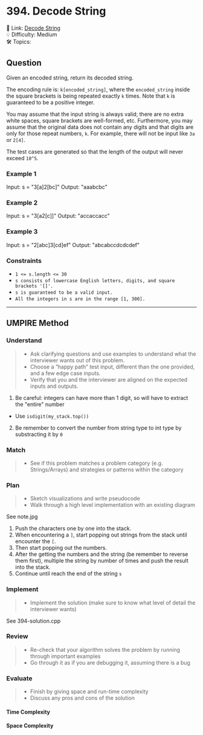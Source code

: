 # 394. Decode String

🔗 Link: [Decode String](https://leetcode.com/problems/decode-string/description/)<br>
💡 Difficulty: Medium<br>
🛠️ Topics: <br>

## Question

Given an encoded string, return its decoded string.

The encoding rule is: `k[encoded_string]`, where the `encoded_string` inside the square brackets is being repeated exactly `k` times. Note that `k` is guaranteed to be a positive integer.

You may assume that the input string is always valid; there are no extra white spaces, square brackets are well-formed, etc. Furthermore, you may assume that the original data does not contain any digits and that digits are only for those repeat numbers, `k`. For example, there will not be input like `3a` or `2[4]`.

The test cases are generated so that the length of the output will never exceed `10^5`.

### Example 1

Input: s = "3[a]2[bc]"
Output: "aaabcbc"

### Example 2

Input: s = "3[a2[c]]"
Output: "accaccacc"

### Example 3

Input: s = "2[abc]3[cd]ef"
Output: "abcabccdcdcdef"

### Constraints

* `1 <= s.length <= 30`
* `s consists of lowercase English letters, digits, and square brackets '[]'.`
* `s is guaranteed to be a valid input.`
* `All the integers in s are in the range [1, 300].`

---

## UMPIRE Method

### Understand

> - Ask clarifying questions and use examples to understand what the interviewer wants out of this problem.
> - Choose a “happy path” test input, different than the one provided, and a few edge case inputs. 
> - Verify that you and the interviewer are aligned on the expected inputs and outputs.

1. Be careful: integers can have more than 1 digit, so will have to extract the "entire" number
  * Use `isdigit(my_stack.top())` 
2. Be remember to convert the number from string type to int type by substracting it by `0`

### Match
> - See if this problem matches a problem category (e.g. Strings/Arrays) and strategies or patterns within the category

### Plan
> - Sketch visualizations and write pseudocode
> - Walk through a high level implementation with an existing diagram

See note.jpg
1. Push the characters one by one into the stack.
2. When encountering a `]`, start popping out strings from the stack until encounter the `[`. 
3. Then start popping out the numbers. 
4. After the getting the numbers and the string (be remember to reverse them first), multiple the string by number of times and push the result into the stack. 
5. Continue until reach the end of the string `s`

### Implement
> - Implement the solution (make sure to know what level of detail the interviewer wants)

See 394-solution.cpp

### Review
> - Re-check that your algorithm solves the problem by running through important examples
> - Go through it as if you are debugging it, assuming there is a bug

### Evaluate
> - Finish by giving space and run-time complexity
> - Discuss any pros and cons of the solution

#### Time Complexity

#### Space Complexity